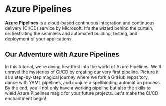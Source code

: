 # Azure Pipelines 

**Azure Pipelines** is a cloud-based continuous integration and continuous delivery (CI/CD) service by Microsoft. It's the wizard behind the curtain, orchestrating the seamless and automated building, testing, and deployment of your applications.

## Our Adventure with Azure Pipelines

In this tutorial, we're diving headfirst into the world of Azure Pipelines. We'll unravel the mysteries of CI/CD by creating our very first pipeline. Picture it as a step-by-step magical journey where we fork a GitHub repository, dance with YAML pipelines, and conjure a spellbinding automation process. By the end, you'll not only have a working pipeline but also the skills to wield Azure Pipelines magic for your future projects. Let's make the CI/CD enchantment begin!
